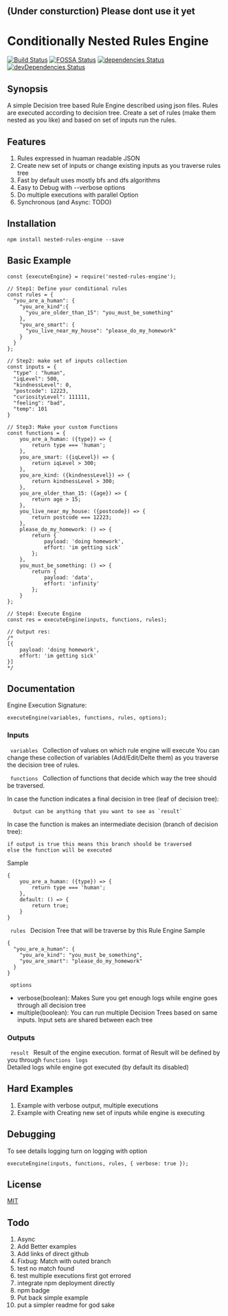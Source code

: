 ## (Under consturction) Please dont use it yet

# Conditionally Nested Rules Engine

[![Build Status](https://travis-ci.org/ayonious/nested-rules-engine.svg?branch=master)](https://travis-ci.org/ayonious/nested-rules-engine)
[![FOSSA Status](https://app.fossa.io/api/projects/git%2Bgithub.com%2Fayonious%2Fnested-rules-engine.svg?type=shield)](https://app.fossa.io/projects/git%2Bgithub.com%2Fayonious%2Fnested-rules-engine?ref=badge_shield)
[![dependencies Status](https://david-dm.org/ayonious/nested-rules-engine/status.svg)](https://david-dm.org/ayonious/nested-rules-engine)
[![devDependencies Status](https://david-dm.org/ayonious/nested-rules-engine/dev-status.svg)](https://david-dm.org/ayonious/nested-rules-engine?type=dev)

## Synopsis
A simple Decision tree based Rule Engine described using json files. Rules are executed according to decision tree. Create a set of rules (make them nested as you like) and based on set of inputs run the rules.

## Features
1. Rules expressed in huaman readable JSON
2. Create new set of inputs or change existing inputs as you traverse rules tree
3. Fast by default uses mostly bfs and dfs algorithms
4. Easy to Debug with --verbose options
5. Do multiple executions with parallel Option
6. Synchronous (and Async: TODO)

## Installation
```
npm install nested-rules-engine --save
```

## Basic Example
```
const {executeEngine} = require('nested-rules-engine');

// Step1: Define your conditional rules
const rules = {
  "you_are_a_human": {
    "you_are_kind":{
      "you_are_older_than_15": "you_must_be_something"
    },
    "you_are_smart": {
      "you_live_near_my_house": "please_do_my_homework"
    }
  }
};

// Step2: make set of inputs collection
const inputs = {
  "type" : "human",
  "iqLevel": 500,
  "kindnessLevel": 0,
  "postcode": 12223,
  "curiosityLevel": 111111,
  "feeling": "bad",
  "temp": 101
}

// Step3: Make your custom Functions
const functions = {
	you_are_a_human: ({type}) => {
		return type === 'human';
	},
	you_are_smart: ({iqLevel}) => {
		return iqLevel > 300;
	},
	you_are_kind: ({kindnessLevel}) => {
		return kindnessLevel > 300;
	},
	you_are_older_than_15: ({age}) => {
		return age > 15;
	},
	you_live_near_my_house: ({postcode}) => {
		return postcode === 12223;
	},
	please_do_my_homework: () => {
		return {
			payload: 'doing homework',
			effort: 'im getting sick'
		};
	},
	you_must_be_something: () => {
		return {
			payload: 'data',
			effort: 'infinity'
		};
	}
};

// Step4: Execute Engine
const res = executeEngine(inputs, functions, rules);

// Output res:
/* 
[{
	payload: 'doing homework',
	effort: 'im getting sick'
}]
*/
```


## Documentation
Engine Execution Signature: 
```
executeEngine(variables, functions, rules, options);
```

### Inputs 

<code> variables </code> Collection of values on which rule engine will execute
You can change these collection of variables (Add/Edit/Delte them) as you traverse the decision tree of rules.


<code> functions </code> Collection of functions that decide which way the tree should be traversed. 

In case the function indicates a final decision in tree (leaf of decision tree): 
```
  Output can be anything that you want to see as `result`
```

In case the function is makes an intermediate decision (branch of decision tree): 
```
if output is true this means this branch should be traversed
else the function will be executed
```

Sample
```
{
	you_are_a_human: ({type}) => {
		return type === 'human';
	},
	default: () => {
		return true;
	}
}
```

<code> rules </code>
Decision Tree that will be traverse by this Rule Engine
Sample
```
{
  "you_are_a_human": {
    "you_are_kind": "you_must_be_something",
    "you_are_smart": "please_do_my_homework"
  }
}
```

<code> options </code>
* verbose(boolean): Makes Sure you get enough logs while engine goes through all decision tree
* multiple(boolean): You can run multiple Decision Trees based on same inputs. Input sets are shared between each tree

### Outputs
<code> result </code> Result of the engine execution. format of Result will be defined by you through `functions`
<code> logs </code> Detailed logs while engine got executed (by default its disabled)

## Hard Examples
1. Example with verbose output, multiple executions
2. Example with Creating new set of inputs while engine is executing

## Debugging
To see details logging turn on logging with option
```
executeEngine(inputs, functions, rules, { verbose: true });
```

## License
[MIT](https://github.com/ayonious/nested-rules-engine/blob/master/README.md)


## Todo
1. Async
2. Add Better examples
3. Add links of direct github
4. Fixbug: Match with outed branch
5. test no match found
6. test multiple executions first got errored
7. integrate npm deployment directly
8. npm badge
9. Put back simple example
10. put a simpler readme for god sake